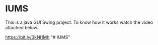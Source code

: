 # IUMS
This is a java GUI Swing project. To know how it works watch the video attached below. </br>

https://bit.ly/3kNl1Mh
"# IUMS" 

